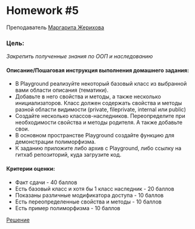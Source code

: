 # Homework #5
Преподаватель [Маргарита Жерихова][Teacher]

### Цель:
 _Закрепить полученные знания по ООП и наследованию_

#### Описание/Пошаговая инструкция выполнения домашнего задания:
- В Playground реализуйте некоторый базовый класс из выбранной вами области описания (тематики).
- Добавьте в него свойства и методы, а также несколько инициализаторов. Класс должен содержать свойства и методы разной области видимости (private, fileprivate, internal или public)
- Создайте несколько классов-наследников. Переопределите при необходимости свойства и методы родителя. А также добавьте свои.
- В основном пространстве Playground создайте функцию для демонстрации полиморфизма.
- К заданию приложите либо архив с Playground, либо ссылку на гитхаб репозиторий, куда загрузите код.

#### Критерии оценки:
- Факт сдачи - 40 баллов
- Есть базовый класс и хотя бы 1 класс наследник - 20 баллов
- Показаны различные модификатора доступа - 10 баллов
- Есть переопределенные свойства и методы - 10 баллов
- Есть пример полиморфизма - 10 баллов

[Решение][rep]

[Teacher]: <https://otus.ru/teacher/1232>

[rep]: <https://github.com/DaniilYarmolenko/GPB_lesson_7>
